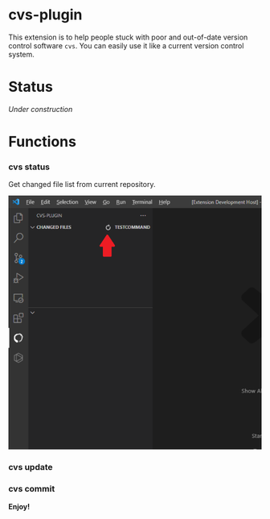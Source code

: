 # cvs-plugin

This extension is to help people stuck with poor and out-of-date version control software `cvs`. You can easily use it like a current version control system.


# Status 

*Under construction*

# Functions

### cvs status

Get changed file list from current repository.

![refresh-demo](/resources/readme/refresh-demo.png "Refresh Demo")

### cvs update

### cvs commit

**Enjoy!**
